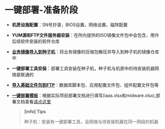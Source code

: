 # 一键部署-准备阶段

* **机房设施配置**：SN号抄录，BIOS设置，网络设置，磁阵配置

* **YUM源和FTP文件服务器安装**：在所内提供的ISO镜像文件包中会包含，用作后续软件安装的软件仓库

* [**业务镜像导入到种子机**](/yi-jian-bu-shu/yi-jian-bu-shu-zhong-zi-ji.md)：将业务镜像的压缩包解压并导入到种子机的镜像仓库中

* **一键部署工具安装**：部署工具安装在种子机，种子机与机房中的待安装机器网络是联通的

* [**导入基础文件包到FTP**](/yi-jian-bu-shu/sftp-server.md)：数据库脚本包、应用配置文件包、组件配置文件包等

* [**一键部署模板**](/yi-jian-bu-shu/yi-jian-bu-shu-mo-ban-shuo-ming.md)：根据实际项目部署文档进行填写\(iaas.xlsx和midware.xlsx\),部署文档查看[请点这里](http://www.ronxue.cn:8093/attachment/)


  > **\[info\] Tips**
  >
  > 种子机：安装有一键部署工具，且网络与待安装机器在同一网段的机器
  >
  > 




